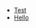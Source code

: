 <!-- - [Test](../recipe.html?file=test.md{.title}) -->
<ul id="recipeList">
    <li>
        <a href="../recipe.html?file=test.md">Test</a>
    </li>
    <li><a href="">Hello</a></li>
</ul>